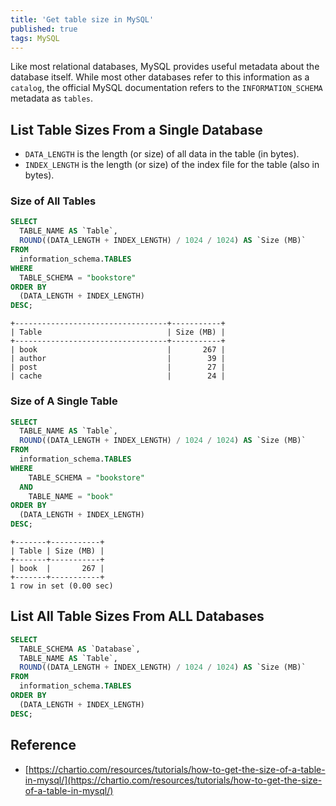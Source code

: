 ```yaml
---
title: 'Get table size in MySQL'
published: true
tags: MySQL
---
```


Like most relational databases, MySQL provides useful metadata about the
database itself. While most other databases refer to this information as a
`catalog`, the official MySQL documentation refers to the `INFORMATION_SCHEMA`
metadata as `tables`.

## List Table Sizes From a Single Database

- `DATA_LENGTH` is the length (or size) of all data in the table (in bytes).
- `INDEX_LENGTH` is the length (or size) of the index file for the table (also
  in bytes).

### Size of All Tables

```SQL
SELECT
  TABLE_NAME AS `Table`,
  ROUND((DATA_LENGTH + INDEX_LENGTH) / 1024 / 1024) AS `Size (MB)`
FROM
  information_schema.TABLES
WHERE
  TABLE_SCHEMA = "bookstore"
ORDER BY
  (DATA_LENGTH + INDEX_LENGTH)
DESC;
```

```
+----------------------------------+-----------+
| Table                            | Size (MB) |
+----------------------------------+-----------+
| book                             |       267 |
| author                           |        39 |
| post                             |        27 |
| cache                            |        24 |
```

### Size of A Single Table

```SQL
SELECT
  TABLE_NAME AS `Table`,
  ROUND((DATA_LENGTH + INDEX_LENGTH) / 1024 / 1024) AS `Size (MB)`
FROM
  information_schema.TABLES
WHERE
    TABLE_SCHEMA = "bookstore"
  AND
    TABLE_NAME = "book"
ORDER BY
  (DATA_LENGTH + INDEX_LENGTH)
DESC;
```

```
+-------+-----------+
| Table | Size (MB) |
+-------+-----------+
| book  |       267 |
+-------+-----------+
1 row in set (0.00 sec)
```

## List All Table Sizes From ALL Databases

```SQL
SELECT
  TABLE_SCHEMA AS `Database`,
  TABLE_NAME AS `Table`,
  ROUND((DATA_LENGTH + INDEX_LENGTH) / 1024 / 1024) AS `Size (MB)`
FROM
  information_schema.TABLES
ORDER BY
  (DATA_LENGTH + INDEX_LENGTH)
DESC;
```

## Reference

- [https://chartio.com/resources/tutorials/how-to-get-the-size-of-a-table-in-mysql/](https://chartio.com/resources/tutorials/how-to-get-the-size-of-a-table-in-mysql/)